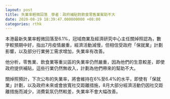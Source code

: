 ```yaml
---
layout: post
title: 失業率輕微回落　學者︰政府補貼對飲食零售業幫助不大
date: 2020-08-19 18:39:47.000000000 +08:00
categories: rthk
---
```


本港最新失業率輕微回落至6.1%，冠域商業及經濟研究中心主任關焯照認為，數字較預期中好，指出7月疫情嚴重，經濟活動減慢，但相信受政府「保就業」計劃影響，以及部分行業勞工需求增加，失業率有改善。

他分析，零售業、飲食業等重災區的失業率仍然嚴重，因為他們的生意較差，即使政府提供補貼，這些行業仍然無收入，計劃為他們帶來的幫助不大。

關焯照預計，下次公布的失業率，將會維持在6%至6.4%的水平，即使有「保就業」計劃，以及政府未來或會放寬社交距離措施，8月大部分經濟活動仍因社交距離措施而減少，消費氣氛仍然較差，失業率不會大幅改善。
